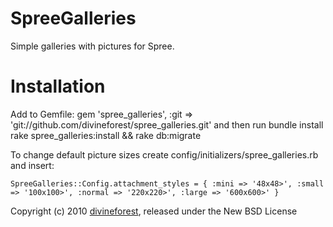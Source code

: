 SpreeGalleries
==============

Simple galleries with pictures for Spree.

Installation
==============
Add to Gemfile:
    gem 'spree_galleries', :git => 'git://github.com/divineforest/spree_galleries.git'
and then run
    bundle install
    rake spree_galleries:install && rake db:migrate

To change default picture sizes create config/initializers/spree_galleries.rb and insert:

    SpreeGalleries::Config.attachment_styles = { :mini => '48x48>', :small => '100x100>', :normal => '220x220>', :large => '600x600>' }

Copyright (c) 2010 [divineforest](http://github.com/divineforest), released under the New BSD License
